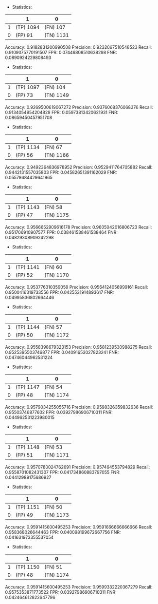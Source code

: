* Statistics: 

|          |    1     |    0     |
|----------|----------|----------|
|    1     |(TP) 1094 | (FN) 107 |
|    0     | (FP) 91  |(TN) 1131 |
Accuracy: 0.9182831200990508
Precision: 0.9232067510548523
Recall: 0.9109075770191507
FPR: 0.07446808510638298
FNR: 0.0890924229808493
* Statistics: 

|          |    1     |    0     |
|----------|----------|----------|
|    1     |(TP) 1097 | (FN) 104 |
|    0     | (FP) 73  |(TN) 1149 |
Accuracy: 0.9269500619067272
Precision: 0.9376068376068376
Recall: 0.9134054954204829
FPR: 0.05973813420621931
FNR: 0.08659450457951708
* Statistics: 

|          |    1     |    0     |
|----------|----------|----------|
|    1     |(TP) 1134 | (FN) 67  |
|    0     | (FP) 56  |(TN) 1166 |
Accuracy: 0.9492364836978952
Precision: 0.9529411764705882
Recall: 0.9442131557035803
FPR: 0.04582651391162029
FNR: 0.05578684429641965
* Statistics: 

|          |    1     |    0     |
|----------|----------|----------|
|    1     |(TP) 1143 | (FN) 58  |
|    0     | (FP) 47  |(TN) 1175 |
Accuracy: 0.9566652909616178
Precision: 0.9605042016806723
Recall: 0.951706910907577
FPR: 0.038461538461538464
FNR: 0.04829308909242298
* Statistics: 

|          |    1     |    0     |
|----------|----------|----------|
|    1     |(TP) 1141 | (FN) 60  |
|    0     | (FP) 52  |(TN) 1170 |
Accuracy: 0.953776310359059
Precision: 0.9564124056999161
Recall: 0.9500416319733556
FPR: 0.0425531914893617
FNR: 0.04995836802664446
* Statistics: 

|          |    1     |    0     |
|----------|----------|----------|
|    1     |(TP) 1144 | (FN) 57  |
|    0     | (FP) 50  |(TN) 1172 |
Accuracy: 0.9558398679323153
Precision: 0.9581239530988275
Recall: 0.9525395503746877
FPR: 0.04091653027823241
FNR: 0.04746044962531224
* Statistics: 

|          |    1     |    0     |
|----------|----------|----------|
|    1     |(TP) 1147 | (FN) 54  |
|    0     | (FP) 48  |(TN) 1174 |
Accuracy: 0.9579034255055716
Precision: 0.9598326359832636
Recall: 0.95503746877602
FPR: 0.03927986906710311
FNR: 0.044962531223980015
* Statistics: 

|          |    1     |    0     |
|----------|----------|----------|
|    1     |(TP) 1148 | (FN) 53  |
|    0     | (FP) 51  |(TN) 1171 |
Accuracy: 0.9570780024762691
Precision: 0.957464553794829
Recall: 0.9558701082431307
FPR: 0.041734860883797055
FNR: 0.04412989175686927
* Statistics: 

|          |    1     |    0     |
|----------|----------|----------|
|    1     |(TP) 1151 | (FN) 50  |
|    0     | (FP) 49  |(TN) 1173 |
Accuracy: 0.9591415600495253
Precision: 0.9591666666666666
Recall: 0.958368026644463
FPR: 0.040098199672667756
FNR: 0.041631973355537054
* Statistics: 

|          |    1     |    0     |
|----------|----------|----------|
|    1     |(TP) 1150 | (FN) 51  |
|    0     | (FP) 48  |(TN) 1174 |
Accuracy: 0.9591415600495253
Precision: 0.9599332220367279
Recall: 0.9575353871773522
FPR: 0.03927986906710311
FNR: 0.042464612822647796